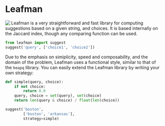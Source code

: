 Leafman
=======

<img src="http://raw.github.com/eugene-eeo/leafman/master/art/logo.png" align="left">

Leafman is a very straightforward and fast library
for computing suggestions based on a given string,
and choices. It is based internally on the Jaccard
index, though any comparing function can be used.

```python
from leafman import suggest
suggest('query', ['choice1', 'choice2'])
```

Due to the emphasis on simiplicity, speed and
composability, and the domain of the problem,
Leafman uses a functional style, similar to that
of the ``heapq`` library. You can easily extend
the Leafman library by writing your own strategy:

```python
def simple(query, choice):
    if not choice:
        return 0.0
    query, choice = set(query), set(choice)
    return len(query & choice) / float(len(choice))

suggest('boston',
        ['boston', 'arkansas'],
        strategy=simple)
```
